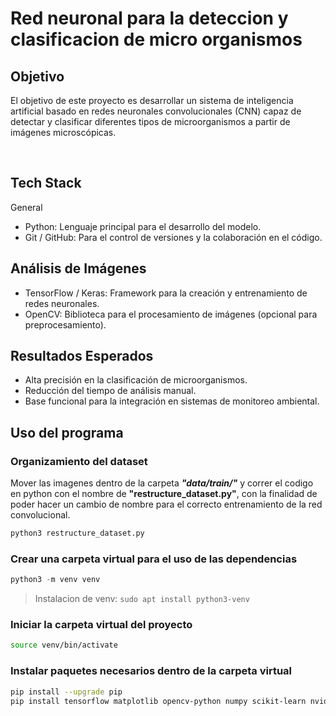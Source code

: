 # Red neuronal para la deteccion y clasificacion de micro organismos

## Objetivo

El objetivo de este proyecto es desarrollar un sistema de inteligencia artificial basado en redes neuronales convolucionales (CNN) capaz de detectar y clasificar diferentes tipos de microorganismos a partir de imágenes microscópicas.

<br>


## Tech Stack

General
* Python: Lenguaje principal para el desarrollo del modelo.
* Git / GitHub: Para el control de versiones y la colaboración en el código.


## Análisis de Imágenes

* TensorFlow / Keras: Framework para la creación y entrenamiento de redes neuronales.
* OpenCV: Biblioteca para el procesamiento de imágenes (opcional para preprocesamiento).

## Resultados Esperados

* Alta precisión en la clasificación de microorganismos.
* Reducción del tiempo de análisis manual.
* Base funcional para la integración en sistemas de monitoreo ambiental.


## Uso del programa

### Organizamiento del dataset

Mover las imagenes dentro de la carpeta **_"data/train/"_** y correr el codigo en python con el nombre de **"restructure_dataset.py"**, con la finalidad de poder hacer un cambio de nombre para el correcto entrenamiento de la red convolucional.

```bash
python3 restructure_dataset.py
```

### Crear una carpeta virtual para el uso de las dependencias 

```python
python3 -m venv venv
```

> Instalacion de venv: `sudo apt install python3-venv`

### Iniciar la carpeta virtual del proyecto

```bash
source venv/bin/activate
```

### Instalar paquetes necesarios dentro de la carpeta virtual

```bash
pip install --upgrade pip
pip install tensorflow matplotlib opencv-python numpy scikit-learn nvidia-cuda-runtime-cu12
```
